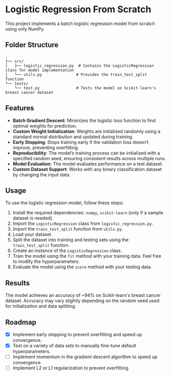 # Logistic Regression From Scratch

This project implements a batch logistic regression model from scratch using only NumPy.

## Folder Structure

```
.
├── src/
│   ├── logistic_regression.py  # Contains the LogisticRegression class for model implementation
│   └── utils.py               # Provides the train_test_split function
└── tests/
    └── test.py                # Tests the model on Scikit-learn's breast cancer dataset
```

## Features

- **Batch Gradient Descent**: Minimizes the logistic loss function to find optimal weights for prediction.
- **Custom Weight Initialization**: Weights are initialized randomly using a standard normal distribution and updated during training.
- **Early Stopping**: Stops training early if the validation loss doesn’t improve, preventing overfitting.
- **Reproducibility**: The model’s training process can be initialized with a specified random seed, ensuring consistent results across multiple runs.
- **Model Evaluation**: The model evaluates performance on a test dataset.
- **Custom Dataset Support**: Works with any binary classification dataset by changing the input data.

## Usage

To use the logistic regression model, follow these steps:

1. Install the required dependencies: `numpy`, `scikit-learn` (only if a sample dataset is needed).
2. Import the `LogisticRegression` class from `logistic_regression.py`.
3. Import the `train_test_split` function from `utils.py`.
4. Load your dataset.
5. Split the dataset into training and testing sets using the `train_test_split` function.
6. Create an instance of the `LogisticRegression` class.
7. Train the model using the `fit` method with your training data. Feel free to modify the hyperparameters.
8. Evaluate the model using the `score` method with your testing data.

## Results

The model achieves an accuracy of ~94% on Scikit-learn's breast cancer dataset. Accuracy may vary slightly depending on the random seed used for initialization and data splitting.

## Roadmap

* [x] Implement early stopping to prevent overfitting and speed up convergence.
* [x] Test on a variety of data sets to manually fine-tune default hyperparameters.
* [ ] Implement momentum in the gradient descent algorithm to speed up convergence.
* [ ] Implement L2 or L1 regularization to prevent overfitting.
